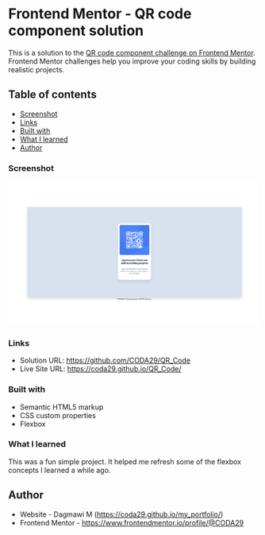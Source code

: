 # Frontend Mentor - QR code component solution

This is a solution to the [QR code component challenge on Frontend Mentor](https://www.frontendmentor.io/challenges/qr-code-component-iux_sIO_H). Frontend Mentor challenges help you improve your coding skills by building realistic projects. 

## Table of contents

- [Screenshot](#screenshot)
- [Links](#links)
- [Built with](#built-with)
- [What I learned](#what-i-learned)
- [Author](#author)


### Screenshot

![](./images/QR_Code_Screenshot%20.png)

### Links

- Solution URL: https://github.com/CODA29/QR_Code
- Live Site URL: https://coda29.github.io/QR_Code/


### Built with

- Semantic HTML5 markup
- CSS custom properties
- Flexbox

### What I learned

This was a fun simple project. It helped me refresh some of the flexbox concepts I learned a while ago. 


## Author

- Website - Dagmawi M (https://coda29.github.io/my_portfolio/)
- Frontend Mentor - https://www.frontendmentor.io/profile/@CODA29


